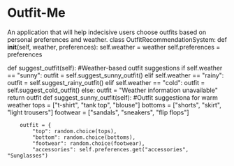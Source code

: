 # Outfit-Me
An application that will help indecisive users choose outfits based on personal preferences and weather. 
class OutfitRecommendationSystem:
    def __init__(self, weather, preferences):
        self.weather = weather
        self.preferences = preferences

  def suggest_outfit(self):
  #Weather-based outfit suggestions
    if self.weather == "sunny":
            outfit = self.suggest_sunny_outfit()
        elif self.weather == "rainy":
            outfit = self.suggest_rainy_outfit()
        elif self.weather == "cold":
            outfit = self.suggest_cold_outfit()
        else:
            outfit = "Weather information unavailable"
        return outfit
    def suggest_sunny_outfit(self):
        #Outfit suggestiona for warm weather
        tops = ["t-shirt", "tank top", "blouse"]
        bottoms = ["shorts", "skirt", "light trousers"]
        footwear = ["sandals", "sneakers", "flip flops"]
        
        outfit = {
            "top": random.choice(tops),
            "bottom": random.choice(bottoms),
            "footwear": random.choice(footwear),
            "accessories": self.preferences.get("accessories", "Sunglasses")
